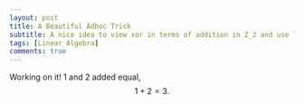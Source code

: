```yaml
---
layout: post
title: A Beautiful Adhoc Trick
subtitle: A nice idea to view xor in terms of addition in Z_2 and use linear algebra that cracks quite a few problems
tags: [Linear Algebra]
comments: true
---
```


Working on it! $1$ and $2$ added equal, $$1 + 2 = 3.$$
